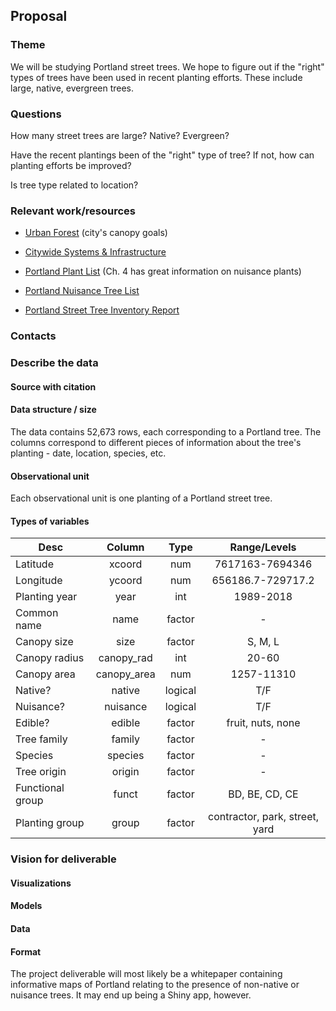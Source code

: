 ## Proposal

### Theme

We will be studying Portland street trees.  We hope to figure out if the "right" types of trees have been used in recent planting efforts.  These include large, native, evergreen trees.

### Questions

How many street trees are large? Native? Evergreen?

Have the recent plantings been of the "right" type of tree?  If not, how can planting efforts be improved?

Is tree type related to location?

### Relevant work/resources

* [Urban Forest](https://www.portlandonline.com/portlandplan/?a=288088&c=52254) (city's canopy goals)

* [Citywide Systems & Infrastructure](https://www.portlandonline.com/portlandplan/index.cfm?c=52254&a=288093)

* [Portland Plant List](https://www.portlandoregon.gov/citycode/article/322280) (Ch. 4 has great information on nuisance plants)

* [Portland Nuisance Tree List](https://www.portlandoregon.gov/trees/article/514066)

* [Portland Street Tree Inventory Report](https://www.portlandoregon.gov/parks/article/638773)

### Contacts

### Describe the data

#### Source with citation
#### Data structure / size

The data contains 52,673 rows, each corresponding to a Portland tree.  The columns correspond to different pieces of information about the tree's planting - date, location, species, etc.

#### Observational unit

Each observational unit is one planting of a Portland street tree.

#### Types of variables

| Desc | Column | Type | Range/Levels |
|-|:-:|:-:|:-:|
| Latitude | xcoord | num | 7617163-7694346 |
| Longitude | ycoord | num | 656186.7-729717.2 |
| Planting year | year | int | 1989-2018 |
| Common name | name | factor | - |
| Canopy size | size | factor | S, M, L |
| Canopy radius | canopy_rad | int | 20-60 |
| Canopy area | canopy_area | num | 1257-11310 |
| Native? | native | logical | T/F |
| Nuisance? | nuisance | logical | T/F |
| Edible? | edible | factor | fruit, nuts, none |
| Tree family | family | factor | - |
| Species | species | factor | - |
| Tree origin | origin | factor | - |
| Functional group | funct | factor | BD, BE, CD, CE |
| Planting group | group | factor | contractor, park, street, yard |

### Vision for deliverable

#### Visualizations
#### Models
#### Data
#### Format

The project deliverable will most likely be a whitepaper containing informative maps of Portland relating to the presence of non-native or nuisance trees.  It may end up being a Shiny app, however.
